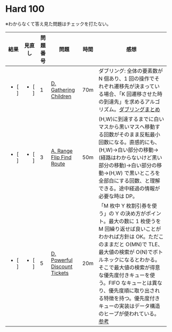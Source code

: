 # Hard 100

※わからなくて答え見た問題はチェックを打たない。

| 結果               | 見直し             | 問題番号 | 問題                                                                              | 時間 | 感想                                                                                                                                                                                                                                                                                                                                                                                                                                         |
| ------------------ | ------------------ | -------- | --------------------------------------------------------------------------------- | ---- | -------------------------------------------------------------------------------------------------------------------------------------------------------------------------------------------------------------------------------------------------------------------------------------------------------------------------------------------------------------------------------------------------------------------------------------------- |
| <ul><li> [ ] </ul> | <ul><li> [ ] </ul> | 1        | [D. Gathering Children](https://atcoder.jp/contests/abc065/tasks/abc065_b)        | 70m  | ダブリング: 全体の要素数が N 個あり、1 回の操作でそれぞれ遷移先が決まっている場合、「K 回遷移させた時の到達先」を求めるアルゴリズム。[ダブリングまとめ](https://zenn.dev/fjnkt98/articles/3c0c21778b6101)                                                                                                                                                                                                                                    |
| <ul><li> [ ] </ul> | <ul><li> [ ] </ul> | 3        | [A. Range Flip Find Route](https://atcoder.jp/contests/agc043/tasks/agc043_a)     | 50m  | (H,W)に到達するまでに白いマスから黒いマスへ移動する回数がそのまま反転最小回数になる。直感的にも、(H,W)->白い部分の移動->(経路はわからないけど黒い部分の移動)->白い部分の移動->(H,W) で黒いところを全部白にする回数、と理解できる。途中経過の情報が必要な時は DP。                                                                                                                                                                            |
| <ul><li> [ ] </ul> | <ul><li> [ ] </ul> | 5        | [D. Powerful Discount Tickets](https://atcoder.jp/contests/abc141/tasks/abc141_d) | 20m  | 「M 枚中 Y 枚割引券を使う」の Y の決め方がポイント。最大の数に 1 枚使うを M 回繰り返せば良いことがわかれば方針は OK。ただこのままだと O(MN)で TLE、最大値の検索が O(N)でボトルネックになるとわかる。そこで最大値の検索が得意な優先度付きキューを使う。FIFO なキューとは異なり、優先度順に取り出される特徴を持つ。優先度付きキューの実装はデータ構造のヒープが使われている。[参考](https://ja.wikipedia.org/wiki/%E3%83%92%E3%83%BC%E3%83%97) |
